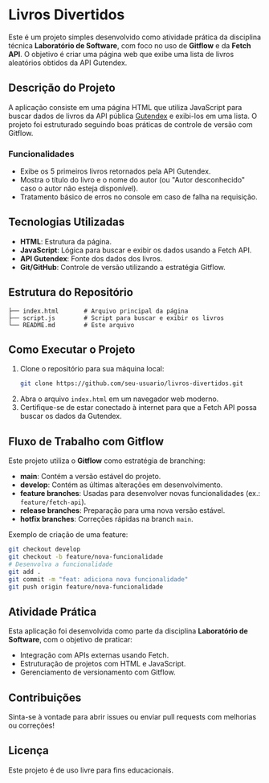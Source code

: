 # Livros Divertidos

Este é um projeto simples desenvolvido como atividade prática da disciplina técnica **Laboratório de Software**, com foco no uso de **Gitflow** e da **Fetch API**. O objetivo é criar uma página web que exibe uma lista de livros aleatórios obtidos da API Gutendex.

## Descrição do Projeto

A aplicação consiste em uma página HTML que utiliza JavaScript para buscar dados de livros da API pública [Gutendex](https://gutendex.com/) e exibi-los em uma lista. O projeto foi estruturado seguindo boas práticas de controle de versão com Gitflow.

### Funcionalidades
- Exibe os 5 primeiros livros retornados pela API Gutendex.
- Mostra o título do livro e o nome do autor (ou "Autor desconhecido" caso o autor não esteja disponível).
- Tratamento básico de erros no console em caso de falha na requisição.

## Tecnologias Utilizadas
- **HTML**: Estrutura da página.
- **JavaScript**: Lógica para buscar e exibir os dados usando a Fetch API.
- **API Gutendex**: Fonte dos dados dos livros.
- **Git/GitHub**: Controle de versão utilizando a estratégia Gitflow.

## Estrutura do Repositório
```
├── index.html       # Arquivo principal da página
├── script.js        # Script para buscar e exibir os livros
└── README.md        # Este arquivo
```

## Como Executar o Projeto
1. Clone o repositório para sua máquina local:
   ```bash
   git clone https://github.com/seu-usuario/livros-divertidos.git
   ```
2. Abra o arquivo `index.html` em um navegador web moderno.
3. Certifique-se de estar conectado à internet para que a Fetch API possa buscar os dados da Gutendex.

## Fluxo de Trabalho com Gitflow
Este projeto utiliza o **Gitflow** como estratégia de branching:
- **main**: Contém a versão estável do projeto.
- **develop**: Contém as últimas alterações em desenvolvimento.
- **feature branches**: Usadas para desenvolver novas funcionalidades (ex.: `feature/fetch-api`).
- **release branches**: Preparação para uma nova versão estável.
- **hotfix branches**: Correções rápidas na branch `main`.

Exemplo de criação de uma feature:
```bash
git checkout develop
git checkout -b feature/nova-funcionalidade
# Desenvolva a funcionalidade
git add .
git commit -m "feat: adiciona nova funcionalidade"
git push origin feature/nova-funcionalidade
```

## Atividade Prática
Esta aplicação foi desenvolvida como parte da disciplina **Laboratório de Software**, com o objetivo de praticar:
- Integração com APIs externas usando Fetch.
- Estruturação de projetos com HTML e JavaScript.
- Gerenciamento de versionamento com Gitflow.

## Contribuições
Sinta-se à vontade para abrir issues ou enviar pull requests com melhorias ou correções!

## Licença
Este projeto é de uso livre para fins educacionais.
